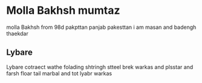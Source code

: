 # Molla Bakhsh mumtaz 
molla Bakhsh from 98d pakpttan panjab pakesttan 
i am masan and badengh thaekdar 

## Lybare 
Lybare cotraect wathe folading shtringh stteel brek warkas and plsstar 
and farsh floar tail marbal and tot lyabr warkas